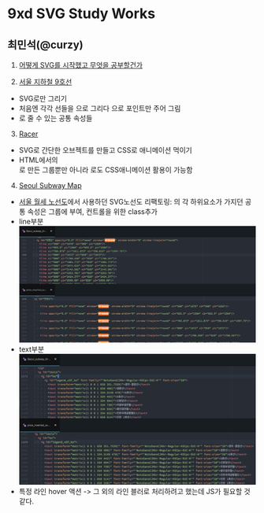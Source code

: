 # 9xd SVG Study Works

## 최민석(@curzy)
1. [어떻게 SVG를 시작했고 무엇을 공부할건가](http://curzy95.tumblr.com/post/155863963256/9xd-svg-%EC%8A%A4%ED%84%B0%EB%94%94-1%EC%A3%BC%EC%B0%A8)

2. [서울 지하철 9호선](http://codepen.io/Curzy/pen/dNvNmW)
  - SVG로만 그리기
  - 처음엔 각각 선들을 <line>으로 그리다 <polyline>으로 포인트만 주어 그림
  - <g>로 줄 수 있는 공통 속성들

3. [Racer](http://codepen.io/Curzy/pen/PWOvqO)
  - SVG로 간단한 오브젝트를 만들고 CSS로 애니메이션 먹이기
  - HTML에서의 <div>로 만든 그룹뿐만 아니라 <g>로도 CSS애니메이션 활용이 가능함

4. [Seoul Subway Map](http://codepen.io/Curzy/pen/jyXBaa?editors=1100)
  - [서울 월세 노선도](http://curzy.xyz/)에서 사용하던 SVG노선도 리팩토링: <g>의 각 하위요소가 가지던 공통 속성은 그룹에 부여, 컨트롤을 위한 class추가
  - line부분 ![line](/static/line.png)
  - text부분 ![text](/static/text.png)
  - 특정 라인 hover 액션 -> 그 외의 라인 블러로 처리하려고 했는데 JS가 필요할 것 같다.
